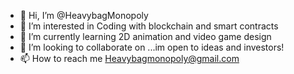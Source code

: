 - 👋 Hi, I’m @HeavybagMonopoly
- 👀 I’m interested in Coding with blockchain and smart contracts
- 🌱 I’m currently learning 2D animation and video game design
- 💞️ I’m looking to collaborate on ...im open to ideas and investors!
- 📫 How to reach me Heavybagmonopoly@gmail.com

<!---
HeavybagMonopoly/HeavybagMonopoly is a ✨ special ✨ repository because its `README.md` (this file) appears on your GitHub profile.
You can click the Preview link to take a look at your changes.
--->
